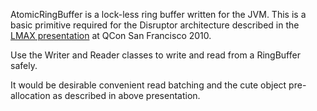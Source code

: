 AtomicRingBuffer is a lock-less ring buffer written for the JVM. This is a
basic primitive required for the Disruptor architecture described in the [LMAX
presentation](http://www.infoq.com/presentations/LMAX) at QCon San Francisco
2010.

Use the Writer and Reader classes to write and read from a RingBuffer safely.

It would be desirable convenient read batching and the cute object
pre-allocation as described in above presentation.
